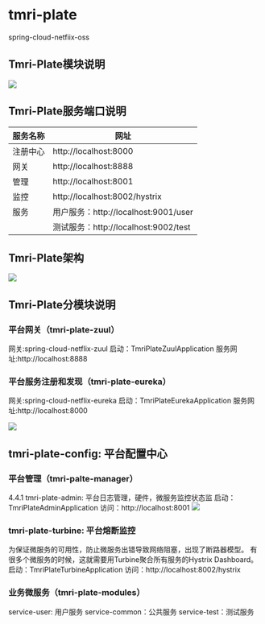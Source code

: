 # tmri-plate
spring-cloud-netfiix-oss

## Tmri-Plate模块说明

![](http://temp.oasestea.com/Fruf5juRqdDs2CGlg1hR56wMEsCc)

## Tmri-Plate服务端口说明

|服务名称|网址|
|--|--|
|注册中心|http://localhost:8000|
|网关|http://localhost:8888|
|管理|http://localhost:8001
|监控|http://localhost:8002/hystrix
|服务|用户服务：http://localhost:9001/user
|   |测试服务：http://localhost:9002/test
## Tmri-Plate架构
 
 ![](http://temp.oasestea.com/Fj6b-WOM6LdaXp_x0-RRiaSVVKjj)

## Tmri-Plate分模块说明
### 平台网关（tmri-plate-zuul）
网关:spring-cloud-netflix-zuul
启动：TmriPlateZuulApplication
服务网址:http://localhost:8888


### 平台服务注册和发现（tmri-plate-eureka）
网关:spring-cloud-netflix-eureka
启动：TmriPlateEurekaApplication
服务网址:http://localhost:8000

![](http://temp.oasestea.com/Fv6D_4JCF0Vmugejl_YTbEwvDoWo)
 
## tmri-plate-config: 平台配置中心

### 平台管理（tmri-palte-manager）
4.4.1 tmri-plate-admin: 平台日志管理，硬件，微服务监控状态监
启动：TmriPlateAdminApplication
访问：http://localhost:8001
 ![](http://temp.oasestea.com/FkkD5WN3uno92fF_CJa_GOo0nOTg)

### tmri-plate-turbine: 平台熔断监控
为保证微服务的可用性，防止微服务出错导致网络阻塞，出现了断路器模型。
有很多个微服务的时候，这就需要用Turbine聚合所有服务的Hystrix Dashboard。
启动：TmriPlateTurbineApplication
访问：http://localhost:8002/hystrix

### 业务微服务（tmri-plate-modules）
service-user: 用户服务
service-common：公共服务
service-test：测试服务




